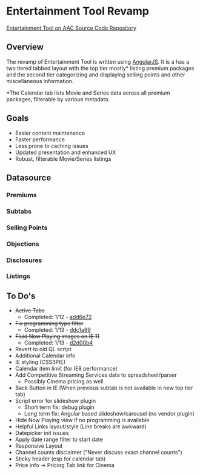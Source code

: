# Entertainment Tool Revamp
[Entertainment Tool on AAC Source Code Repository]

## Overview

The revamp of Entertainment Tool is written using [AngularJS]. It is a has a two tiered tabbed layout with the top tier mostly* listing premium packages and the second tier categorizing and displaying selling points and other miscellaneous information.

*The Calendar tab lists Movie and Series data across all premium packages, filterable by various metadata. 

## Goals

  - Easier content maintenance
  - Faster performance
  - Less prone to caching issues
  - Updated presentation and enhanced UX
  - Robust, filterable Movie/Series listings

## Datasource

### Premiums

### Subtabs

### Selling Points

### Objections

### Disclosures

### Listings

## To Do's

  - ~~Active Tabs~~
	  - Completed: 1/12 - [add6e72]
  - ~~Fix programming type filter~~
	  - Completed: 1/13 - [ddc1a89]
  - ~~Fluid Now Playing images on IE 11~~
	  - Completed: 1/13 - [d2d00b4]
  - Revert to old QL script
  - Additional Calendar info
  - IE styling (CSS3PIE)
  - Calendar item limit (for IE8 performance)
  - Add Competitive Streaming Services data to spreadsheet/parser
	  - Possibly Cinema pricing as well
  - Back Button in IE (When previous subtab is not available in new top tier tab)
  - Script error for slideshow plugin
	  - Short term fix: debug plugin
	  - Long term fix: Angular based slideshow/carousel (no vendor plugin)
  - Hide Now Playing view if no programming is available
  - Helpful Links layout/style (Line breaks are awkward)
  - Datepicker init issues
  - Apply date range filter to start date
  - Responsive Layout
  - Channel counts disclaimer ("Never discuss exact channel counts")
  - Sticky header (esp for calendar tab)
  - Price info -> Pricing Tab link for Cinema

[//]: # (COMMIT LINKS)
[add6e72]: http://vwecda05.testla.testfrd.directv.com/repository_list/entertainment_tool/commit/add6e727af9462815f0b64a918a9b9daf30f0a89
[ddc1a89]: http://vwecda05.testla.testfrd.directv.com/repository_list/entertainment_tool/commit/ddc1a89e48819435d3edc0c893a14df33f943e60
[d2d00b4]: http://vwecda05.testla.testfrd.directv.com/repository_list/entertainment_tool/commit/d2d00b4a5e8974344b4824b320de03d6ab91c6f9

[//]: # (HYPERLINK DEFINITIONS)
[Entertainment Tool on AAC Source Code Repository]: http://vwecda05.testla.testfrd.directv.com/repository_list/entertainment_tool/
[AngularJS]: https://angularjs.org/ "AngularJS"
